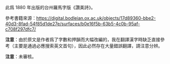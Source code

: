 
此爲 1880 年出版的台州羅馬字版《讚美詩》。

參考書籍來源：https://digital.bodleian.ox.ac.uk/objects/17d89360-bbe2-40d3-8fad-54f85d1de27e/surfaces/b0e16f5b-63b5-4c0b-95af-c708f297dfc7/

**注意**：由於原文是作者爲了字數和押韻而大幅改編的，我在翻譯漢字時缺乏直接參考（主要是通過必應搜索英文首句），因此必然存在大量錯誤翻譯，請注意分辨。

**注意**：未審核。

